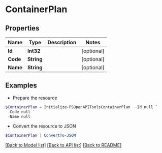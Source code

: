 # ContainerPlan
## Properties

Name | Type | Description | Notes
------------ | ------------- | ------------- | -------------
**Id** | **Int32** |  | [optional] 
**Code** | **String** |  | [optional] 
**Name** | **String** |  | [optional] 

## Examples

- Prepare the resource
```powershell
$ContainerPlan = Initialize-PSOpenAPIToolsContainerPlan  -Id null `
 -Code null `
 -Name null
```

- Convert the resource to JSON
```powershell
$ContainerPlan | ConvertTo-JSON
```

[[Back to Model list]](../README.md#documentation-for-models) [[Back to API list]](../README.md#documentation-for-api-endpoints) [[Back to README]](../README.md)

